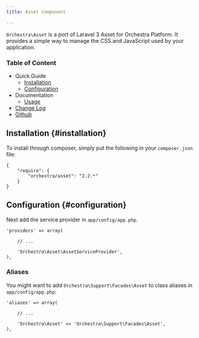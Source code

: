 ```yaml
---
title: Asset Component

---
```


`Orchestra\Asset` is a port of Laravel 3 Asset for Orchestra Platform. It provides a simple way to manage the CSS and JavaScript used by your application.

### Table of Content

* Quick Guide
  - [Installation](#installation)
  - [Configuration](#configuration)
* Documentation
  - [Usage](/docs/2.2/components/asset/usage)
* [Change Log](/docs/2.2/components/asset/changes#v2-2)
* [Github](https://github.com/orchestral/asset)

## Installation {#installation}

To install through composer, simply put the following in your `composer.json` file:

	{
		"require": {
			"orchestra/asset": "2.2.*"
		}
	}

## Configuration {#configuration}

Next add the service provider in `app/config/app.php`.

	'providers' => array(

		// ...

		'Orchestra\Asset\AssetServiceProvider',
	),

### Aliases

You might want to add `Orchestra\Support\Facades\Asset` to class aliases in `app/config/app.php`:

	'aliases' => array(

		// ...

		'Orchestra\Asset' => 'Orchestra\Support\Facades\Asset',
	),
